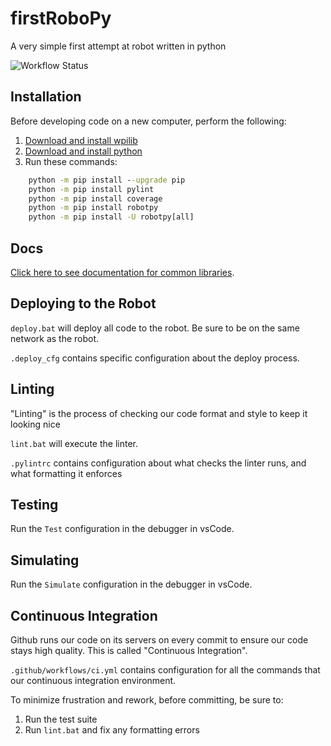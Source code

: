 # firstRoboPy
A very simple first attempt at robot written in python

![Workflow Status](https://github.com/RobotCasserole1736/firstRoboPy/actions/workflows/ci.yml/badge.svg)

## Installation

Before developing code on a new computer, perform the following:

1. [Download and install wpilib](https://github.com/wpilibsuite/allwpilib/releases)
2. [Download and install python](https://www.python.org/downloads/)
3. Run these commands:

```cmd
    python -m pip install --upgrade pip
    python -m pip install pylint
    python -m pip install coverage
    python -m pip install robotpy
    python -m pip install -U robotpy[all]
```

## Docs

[Click here to see documentation for common libraries](docs/UserAPI).

## Deploying to the Robot

`deploy.bat` will deploy all code to the robot. Be sure to be on the same network as the robot.

`.deploy_cfg` contains specific configuration about the deploy process.

## Linting

"Linting" is the process of checking our code format and style to keep it looking nice

`lint.bat` will execute the linter.

`.pylintrc` contains configuration about what checks the linter runs, and what formatting it enforces

## Testing

Run the `Test` configuration in the debugger in vsCode.

## Simulating

Run the `Simulate` configuration in the debugger in vsCode.

## Continuous Integration

Github runs our code on its servers on every commit to ensure our code stays high quality. This is called "Continuous Integration".

`.github/workflows/ci.yml` contains configuration for all the commands that our continuous integration environment.

To minimize frustration and rework, before committing, be sure to:

1. Run the test suite
2. Run `lint.bat` and fix any formatting errors
